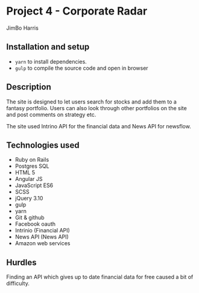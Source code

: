 # Project 4 - Corporate Radar
JimBo Harris


## Installation and setup

* `yarn` to install dependencies.
* `gulp` to compile the source code and open in browser


## Description

The site is designed to let users search for stocks and add them to a fantasy portfolio. Users can also look through other portfolios on the site and post comments on strategy etc.

The site used Intrino API for the financial data and News API for newsflow.

## Technologies used

* Ruby on Rails
* Postgres SQL
* HTML 5
* Angular JS
* JavaScript ES6
* SCSS
* jQuery 3.10
* gulp
* yarn
* Git & github
* Facebook oauth
* Intrinio (Financial API)
* News API (News API)
* Amazon web services

## Hurdles

Finding an API which gives up to date financial data for free caused a bit of difficulty.

